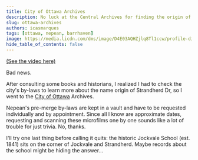 ```yaml
---
title: City of Ottawa Archives
description: No luck at the Central Archives for finding the origin of the Strandherd name.
slug: ottawa-archives
authors: icasmarques
tags: [ottawa, nepean, barrhaven]
image: https://media.licdn.com/dms/image/D4E03AQHZjlq8Tl1ccw/profile-displayphoto-shrink_800_800/0/1705677142126?e=1713398400&v=beta&t=_mzrYXwTu2_-a-Tt-0HKC4utBw9RU3UE5tcg-3wN-gA
hide_table_of_contents: false
---
```


[(See the video here)](https://www.linkedin.com/posts/icasm_ottawa-nepean-barrhaven-activity-7168287655154151424-ak9l?utm_source=share&utm_medium=member_desktop)

Bad news. 

After consulting some books and historians, I realized I had to check the city's by-laws to learn more about the name origin of Strandherd Dr, so I went to the [City of Ottawa](https://www.linkedin.com/company/city-of-ottawa) Archives.

Nepean's pre-merge by-laws are kept in a vault and have to be requested individually and by appointment. Since all I know are approximate dates, requesting and scanning these microfilms one by one sounds like a lot of trouble for just trivia. No, thanks.

I'll try one last thing before calling it quits: the historic Jockvale School (est. 1841) sits on the corner of Jockvale and Strandherd. Maybe records about the school might be hiding the answer...

